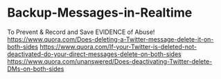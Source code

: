 # Backup-Messages-in-Realtime
To Prevent &amp; Record and Save EVIDENCE of Abuse! https://www.quora.com/Does-deleting-a-Twitter-message-delete-it-on-both-sides https://www.quora.com/If-your-Twitter-is-deleted-not-deactivated-do-your-direct-messages-delete-on-both-sides https://www.quora.com/unanswered/Does-deactivating-Twitter-delete-DMs-on-both-sides
